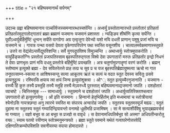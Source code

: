 +++
title = "२१ बहिष्पवमानार्थं सर्पणम्"

+++

उदञ्चः प्रह्वा बहिष्पवमानाय पञ्चर्त्विजस्समन्वारब्धास्सर्पन्ति । अध्वर्युं प्रस्तोतान्वारभते प्रस्तोतारं प्रतिहर्ता प्रतिहर्तारमुद्गातोद्गातारं ब्रह्मा ब्रह्माणं यजमानः यजमानं प्रशास्ता । न्यङ्ङिव शीर्षाणि कृत्वा सर्पन्ति । पूर्वोऽध्वर्युर्बर्हिर्मुष्टिं धून्वन् सर्पति वागग्रेगा अग्र एत्वृजुगा देवेभ्यो यशो मयि दधती प्राणान् पशुषु प्रजां मयि च यजमाने च । गायत्रः पन्था वसवो देवता वृकेणापरिपरेण पथा स्वस्ति वसूनशीय । चात्वालमवेक्षमाणास्स्तुवते । उत्तरे वा वेद्यंसेऽन्तर्वेद्युपविशन्ति। सर्वे युगपदुपविश्य विमुञ्चन्ति । अथाध्वर्युः स्तोत्रमुपाकरोति । वायुर्हिङ्कर्ताग्निः प्रस्तोता प्रजापतिस्साम बृहस्पतिरुद्गाता विश्वे देवा उपगातारो मरुतः प्रतिहर्तार इन्द्रो निधनं ते देवाः प्राणभृतः प्राणं मयि दधतु प्रस्तोत्रे बर्हिर्मुष्टिं प्रयच्छति । अत्र चतुर्णामुपगातॄणां वरणं करोति । ब्रह्मन् स्तोष्याम इत्युक्ते ब्रह्मा - देव सवितरेतत्ते प्राह तत्प्र च सुव प्र च यज बृहस्पतिर्ब्रह्मायुष्मत्या ऋचो मा गात तनूपात्साम्न-स्सत्या व आशिषस्सन्तु सत्या आकूतय ऋतं च सत्यं च वदत स्तुत देवस्य सवितुः प्रसवे इत्यनुद्रुत्य । रश्मिरसि क्षयाय त्वा क्षयं जिन्व इत्युपांशूक्त्वा । ओꣲ् स्तुत इत्युच्चैरनुजानाति । यजमानः - वस्व्यै हिं कुरु तस्यै प्रस्तुहि तस्यै स्तुहि तस्यै मेऽवरुध्यै पुरस्तात् बहिष्पवमानाद्यजमानो जपति । दशहोतारं व्याचष्टे । चित्तिस्स्रुक् --- सामाध्वर्युः । स्तूयमाने च दशहोतारं जपति । अध्वर्युव्यतिरिक्ताश्चत्वार उपगातारो हो इत्युपगायेयुः । ओं इति यजमानः । हिन्वानो हेतृभिर्हितोम् इति मध्यमायां च स्तोत्रीयायां श्येनोऽसि गायत्रछन्दा अनु त्वारभे स्वस्ति मा संपारय अन्वारोहं जपति । स्तुतस्य स्तुतमस्यूर्जं मह्यꣴ् स्तुतं दुहामा मा स्तुतस्य स्तुतं गम्यादिन्द्रियावन्तो वनामहे धुक्षीमहि प्रजामिषम् । सा मे सत्याशीर्देवेषु भूयाद्ब्रह्मवर्चसं मा गम्यात् । यज्ञो बभूव स आ बभूव स प्रजज्ञे स वावृधे । स देवानामधिपतिर्बभूव सो अस्माꣳ अधिपतीन्करोतु वयꣴ् स्याम पतयो रयीणाम् स्तोत्रमनुमन्त्रयते । ब्रह्मा स्तुते पवमाने यथेतं गत्वापरेणोत्तरवेदिं दक्षिणातिक्रम्योपविशति सवनीयस्या वपाया होमादास्ते ।
